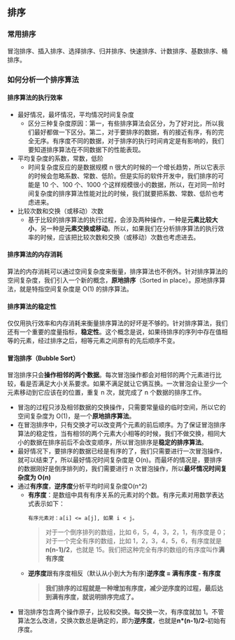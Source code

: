 ## 排序
### 常用排序
冒泡排序、插入排序、选择排序、归并排序、快速排序、计数排序、基数排序、桶排序。
### 如何分析一个排序算法
#### 排序算法的执行效率
* 最好情况，最坏情况，平均情况时间复杂度
  * 区分三种复杂度原因：第一，有些排序算法会区分，为了好对比，所以我们最好都做一下区分。第二，对于要排序的数据，有的接近有序，有的完全无序。有序度不同的数据，对于排序的执行时间肯定是有影响的，我们要知道排序算法在不同数据下的性能表现。
* 平均复杂度的系数，常数，低阶
  * 时间复杂度反应的是数据规模 n 很大的时候的一个增长趋势，所以它表示的时候会忽略系数、常数、低阶。但是实际的软件开发中，我们排序的可能是 10 个、100 个、1000 个这样规模很小的数据，所以，在对同一阶时间复杂度的排序算法性能对比的时候，我们就要把系数、常数、低阶也考虑进来。
* 比较次数和交换（或移动）次数
  * 基于比较的排序算法的执行过程，会涉及两种操作，一种是**元素比较大小**，另一种是**元素交换或移动**。所以，如果我们在分析排序算法的执行效率的时候，应该把比较次数和交换（或移动）次数也考虑进去。
#### 排序算法的内存消耗
算法的内存消耗可以通过空间复杂度来衡量，排序算法也不例外。针对排序算法的空间复杂度，我们引入一个新的概念，**原地排序**（Sorted in place）。原地排序算法，就是特指空间复杂度是 O(1) 的排序算法。
#### 排序算法的稳定性
仅仅用执行效率和内存消耗来衡量排序算法的好坏是不够的。针对排序算法，我们还有一个重要的度量指标，**稳定性**。这个概念是说，如果待排序的序列中存在值相等的元素，经过排序之后，相等元素之间原有的先后顺序不变。
#### 冒泡排序（Bubble Sort）
冒泡排序只会**操作相邻的两个数据**。每次冒泡操作都会对相邻的两个元素进行比较，看是否满足大小关系要求。如果不满足就让它俩互换。一次冒泡会让至少一个元素移动到它应该在的位置，重复 n 次，就完成了 n 个数据的排序工作。
* 冒泡的过程只涉及相邻数据的交换操作，只需要常量级的临时空间，所以它的空间复杂度为 O(1)，是一个**原地排序算法**。
* 在冒泡排序中，只有交换才可以改变两个元素的前后顺序。为了保证冒泡排序算法的稳定性，当有相邻的两个元素大小相等的时候，我们不做交换，相同大小的数据在排序前后不会改变顺序，所以冒泡排序是**稳定的排序算法**。
* 最好情况下，要排序的数据已经是有序的了，我们只需要进行一次冒泡操作，就可以结束了，所以最好情况时间复杂度是 O(n)。而最坏的情况是，要排序的数据刚好是倒序排列的，我们需要进行 n 次冒泡操作，所以**最坏情况时间复杂度为 O(n)**
* 通过**有序度**，**逆序度**分析平均时间复杂度O(n^2)
  * **有序度**：是数组中具有有序关系的元素对的个数。有序元素对用数学表达式表示如下：
    ```
    有序元素对：a[i] <= a[j], 如果 i < j。
    ```
    >对于一个倒序排列的数组，比如 6，5，4，3，2，1，有序度是 0；对于一个完全有序的数组，比如 1，2，3，4，5，6，有序度就是**n(n-1)/2**，也就是 15。我们把这种完全有序的数组的有序度叫作**满有序度**
  * **逆序度**跟有序度相反（默认从小到大为有序)**逆序度 = 满有序度 - 有序度**
    >**我们排序的过程就是一种增加有序度，减少逆序度的过程，最后达到满有序度，就说明排序完成了。**
* 冒泡排序包含两个操作原子，比较和交换。每交换一次，有序度就加 1。不管算法怎么改进，交换次数总是确定的，即为**逆序度**，也就是**n*(n-1)/2**–初始有序度。